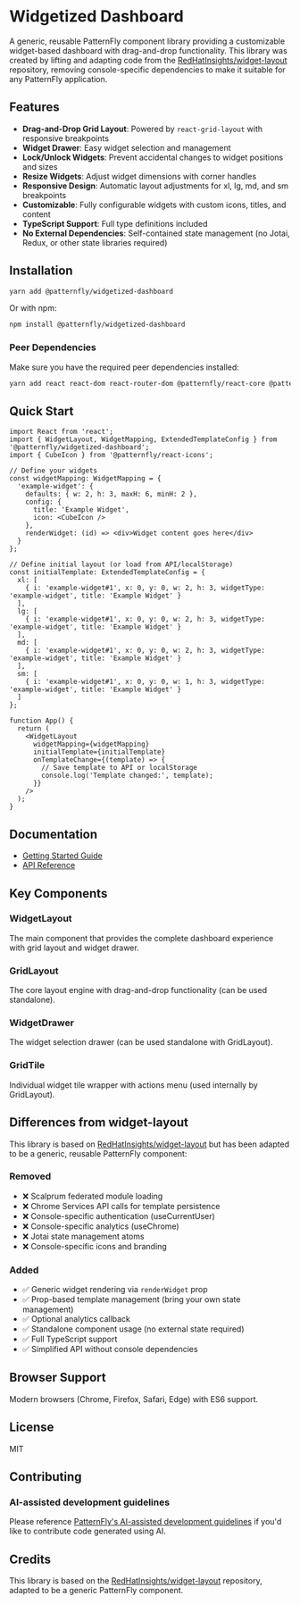 # Widgetized Dashboard

A generic, reusable PatternFly component library providing a customizable widget-based dashboard with drag-and-drop functionality. This library was created by lifting and adapting code from the [RedHatInsights/widget-layout](https://github.com/RedHatInsights/widget-layout) repository, removing console-specific dependencies to make it suitable for any PatternFly application.

## Features

- **Drag-and-Drop Grid Layout**: Powered by `react-grid-layout` with responsive breakpoints
- **Widget Drawer**: Easy widget selection and management
- **Lock/Unlock Widgets**: Prevent accidental changes to widget positions and sizes
- **Resize Widgets**: Adjust widget dimensions with corner handles
- **Responsive Design**: Automatic layout adjustments for xl, lg, md, and sm breakpoints
- **Customizable**: Fully configurable widgets with custom icons, titles, and content
- **TypeScript Support**: Full type definitions included
- **No External Dependencies**: Self-contained state management (no Jotai, Redux, or other state libraries required)

## Installation

```bash
yarn add @patternfly/widgetized-dashboard
```

Or with npm:

```bash
npm install @patternfly/widgetized-dashboard
```

### Peer Dependencies

Make sure you have the required peer dependencies installed:

```bash
yarn add react react-dom react-router-dom @patternfly/react-core @patternfly/react-icons
```

## Quick Start

```tsx
import React from 'react';
import { WidgetLayout, WidgetMapping, ExtendedTemplateConfig } from '@patternfly/widgetized-dashboard';
import { CubeIcon } from '@patternfly/react-icons';

// Define your widgets
const widgetMapping: WidgetMapping = {
  'example-widget': {
    defaults: { w: 2, h: 3, maxH: 6, minH: 2 },
    config: {
      title: 'Example Widget',
      icon: <CubeIcon />
    },
    renderWidget: (id) => <div>Widget content goes here</div>
  }
};

// Define initial layout (or load from API/localStorage)
const initialTemplate: ExtendedTemplateConfig = {
  xl: [
    { i: 'example-widget#1', x: 0, y: 0, w: 2, h: 3, widgetType: 'example-widget', title: 'Example Widget' }
  ],
  lg: [
    { i: 'example-widget#1', x: 0, y: 0, w: 2, h: 3, widgetType: 'example-widget', title: 'Example Widget' }
  ],
  md: [
    { i: 'example-widget#1', x: 0, y: 0, w: 2, h: 3, widgetType: 'example-widget', title: 'Example Widget' }
  ],
  sm: [
    { i: 'example-widget#1', x: 0, y: 0, w: 1, h: 3, widgetType: 'example-widget', title: 'Example Widget' }
  ]
};

function App() {
  return (
    <WidgetLayout
      widgetMapping={widgetMapping}
      initialTemplate={initialTemplate}
      onTemplateChange={(template) => {
        // Save template to API or localStorage
        console.log('Template changed:', template);
      }}
    />
  );
}
```

## Documentation

- [Getting Started Guide](./packages/module/patternfly-docs/content/examples/basic.md)
- [API Reference](./packages/module/patternfly-docs/content/design-guidelines/design-guidelines.md)

## Key Components

### WidgetLayout

The main component that provides the complete dashboard experience with grid layout and widget drawer.

### GridLayout

The core layout engine with drag-and-drop functionality (can be used standalone).

### WidgetDrawer

The widget selection drawer (can be used standalone with GridLayout).

### GridTile

Individual widget tile wrapper with actions menu (used internally by GridLayout).

## Differences from widget-layout

This library is based on [RedHatInsights/widget-layout](https://github.com/RedHatInsights/widget-layout) but has been adapted to be a generic, reusable PatternFly component:

### Removed
- ❌ Scalprum federated module loading
- ❌ Chrome Services API calls for template persistence
- ❌ Console-specific authentication (useCurrentUser)
- ❌ Console-specific analytics (useChrome)
- ❌ Jotai state management atoms
- ❌ Console-specific icons and branding

### Added
- ✅ Generic widget rendering via `renderWidget` prop
- ✅ Prop-based template management (bring your own state management)
- ✅ Optional analytics callback
- ✅ Standalone component usage (no external state required)
- ✅ Full TypeScript support
- ✅ Simplified API without console dependencies

## Browser Support

Modern browsers (Chrome, Firefox, Safari, Edge) with ES6 support.

## License

MIT

## Contributing

### AI-assisted development guidelines

Please reference [PatternFly's AI-assisted development guidelines](https://github.com/patternfly/.github/blob/main/CONTRIBUTING.md) if you'd like to contribute code generated using AI.

## Credits

This library is based on the [RedHatInsights/widget-layout](https://github.com/RedHatInsights/widget-layout) repository, adapted to be a generic PatternFly component.
